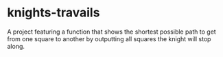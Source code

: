 # knights-travails
A project featuring a function that shows the shortest possible path to get from one square to another by outputting all squares the knight will stop along. 
